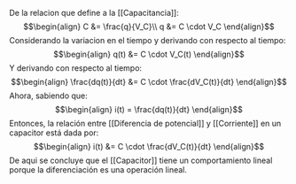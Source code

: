 De la relacion que define a la [[Capacitancia]]:
$$\begin{align}
C &= \frac{q}{V_C}\\
q &= C \cdot V_C
\end{align}$$
Considerando la variacion en el tiempo y derivando con respecto al tiempo:
$$\begin{align}
q(t) &= C \cdot V_C(t) 
\end{align}$$
Y derivando con respecto al tiempo:
$$\begin{align}
\frac{dq(t)}{dt} &= C \cdot \frac{dV_C(t)}{dt}
\end{align}$$
Ahora, sabiendo que:
$$\begin{align}
i(t) = \frac{dq(t)}{dt}
\end{align}$$
Entonces, la relación entre [[Diferencia de potencial]] y [[Corriente]] en un capacitor está dada por:
$$\begin{align}
i(t) &= C \cdot \frac{dV_C(t)}{dt}
\end{align}$$
De aqui se concluye que el [[Capacitor]] tiene un comportamiento lineal porque la diferenciación es una operación lineal. 